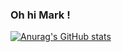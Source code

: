 ### Oh hi Mark !

[![Anurag's GitHub stats](https://github-readme-stats.vercel.app/api?username=phinner)](https://github.com/anuraghazra/github-readme-stats)
